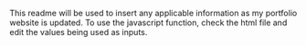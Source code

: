 This readme will be used to insert any applicable information as my portfolio website is updated.
To use the javascript function, check the html file and edit the values being used as inputs. 
